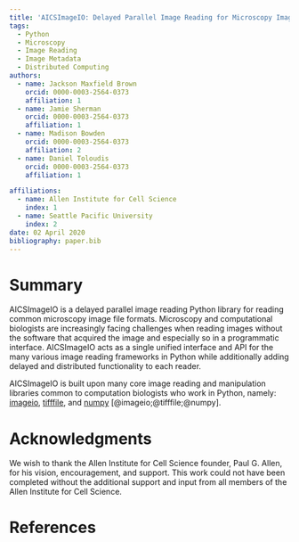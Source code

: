 ```yaml
---
title: 'AICSImageIO: Delayed Parallel Image Reading for Microscopy Images in Python'
tags:
  - Python
  - Microscopy
  - Image Reading
  - Image Metadata
  - Distributed Computing
authors:
  - name: Jackson Maxfield Brown
    orcid: 0000-0003-2564-0373
    affiliation: 1
  - name: Jamie Sherman
    orcid: 0000-0003-2564-0373
    affiliation: 1
  - name: Madison Bowden
    orcid: 0000-0003-2564-0373
    affiliation: 2
  - name: Daniel Toloudis
    orcid: 0000-0003-2564-0373
    affiliation: 1

affiliations:
  - name: Allen Institute for Cell Science
    index: 1
  - name: Seattle Pacific University
    index: 2
date: 02 April 2020
bibliography: paper.bib
---
```


# Summary

AICSImageIO is a delayed parallel image reading Python library for reading common microscopy image file formats. Microscopy and computational biologists are increasingly facing challenges when reading images without the software that acquired the image and especially so in a programmatic interface. AICSImageIO acts as a single unified interface and API for the many various image reading frameworks in Python while additionally adding delayed and distributed functionality to each reader.

AICSImageIO is built upon many core image reading and manipulation libraries common to computation biologists who work in Python, namely: [imageio](https://github.com/imageio/imageio), [tifffile](https://github.com/cgohlke/tifffile), and [numpy](https://github.com/numpy/numpy) [@imageio;@tifffile;@numpy].

# Acknowledgments

We wish to thank the Allen Institute for Cell Science founder, Paul G. Allen, for his vision, encouragement, and support. This work could not have been completed without the additional support and input from all members of the Allen Institute for Cell Science.

# References
